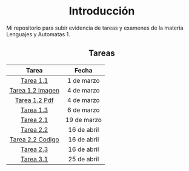<div align="center">
  
# Introducción

</div>

Mi repositorio para subir evidencia de tareas y examenes de la materia Lenguajes y Automatas 1. 


<div align="center">

## Tareas

| Tarea         | Fecha      |
| :-----------: | :--------: |
| [Tarea 1.1](https://github.com/Hansel2731/Lenguajes-y-Automatas/blob/master/Tareas%20U1/T1U1_Cuadro%20Comparativo.pdf)     | 1 de marzo |
| [Tarea 1.2 Imagen](https://github.com/Hansel2731/Lenguajes-y-Automatas/blob/master/Tareas%20U1/T2U1_Mapa%20Conceptual.jpg)     | 4 de marzo |
| [Tarea 1.2 Pdf](https://github.com/Hansel2731/Lenguajes-y-Automatas/blob/master/Tareas%20U1/T2U1_Mapa%20Conceptual.pdf)     | 4 de marzo |
| [Tarea 1.3](https://github.com/Hansel2731/Lenguajes-y-Automatas/blob/master/Tareas%20U1/T3U1_Linea%20Del%20Tiempo.pdf)     | 6 de marzo |
| [Tarea 2.1](https://github.com/Hansel2731/Lenguajes-y-Automatas/blob/603dbd422e14eec2f36d2efafef2beffcbbc788e/Tareas%20U2/T1U2_Investigaci%C3%B3n.pdf)     | 19 de marzo |
| [Tarea 2.2](https://github.com/Hansel2731/Lenguajes-y-Automatas/blob/69a51750be880e2dcec871503cc312a253f8ab49/Tareas%20U2/T2U2_Bot.md)     | 16 de abril |
| [Tarea 2.2 Codigo](https://github.com/Hansel2731/Lenguajes-y-Automatas/blob/master/Tareas%20U2/botelegram.py)     | 16 de abril |
| [Tarea 2.3](https://github.com/Hansel2731/Lenguajes-y-Automatas/blob/16458ec7ccf01cfea7459e5388d0399c59c295e4/Tareas%20U2/T3U2_Expresiones%20regulares.pdf)     | 16 de abril |
| [Tarea 3.1](https://github.com/Hansel2731/Lenguajes-y-Automatas/blob/master/Tareas%20U3/T1U3_Ejercicios.pdf)     | 25 de abril |
</div>

